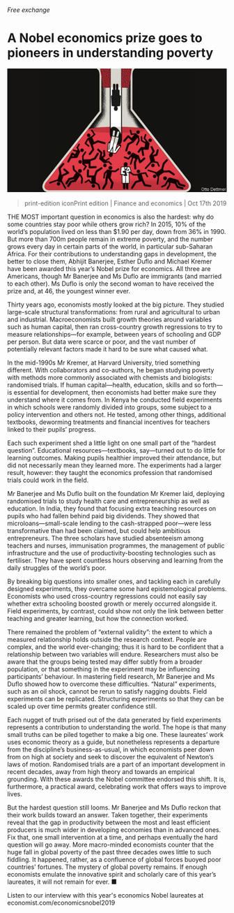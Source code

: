 ###### Free exchange

# A Nobel economics prize goes to pioneers in understanding poverty 

![image](images/20191019_fnd000.jpg) 

> print-edition iconPrint edition | Finance and economics | Oct 17th 2019 

THE MOST important question in economics is also the hardest: why do some countries stay poor while others grow rich? In 2015, 10% of the world’s population lived on less than $1.90 per day, down from 36% in 1990. But more than 700m people remain in extreme poverty, and the number grows every day in certain parts of the world, in particular sub-Saharan Africa. For their contributions to understanding gaps in development, the better to close them, Abhijit Banerjee, Esther Duflo and Michael Kremer have been awarded this year’s Nobel prize for economics. All three are Americans, though Mr Banerjee and Ms Duflo are immigrants (and married to each other). Ms Duflo is only the second woman to have received the prize and, at 46, the youngest winner ever. 

Thirty years ago, economists mostly looked at the big picture. They studied large-scale structural transformations: from rural and agricultural to urban and industrial. Macroeconomists built growth theories around variables such as human capital, then ran cross-country growth regressions to try to measure relationships—for example, between years of schooling and GDP per person. But data were scarce or poor, and the vast number of potentially relevant factors made it hard to be sure what caused what. 

In the mid-1990s Mr Kremer, at Harvard University, tried something different. With collaborators and co-authors, he began studying poverty with methods more commonly associated with chemists and biologists: randomised trials. If human capital—health, education, skills and so forth—is essential for development, then economists had better make sure they understand where it comes from. In Kenya he conducted field experiments in which schools were randomly divided into groups, some subject to a policy intervention and others not. He tested, among other things, additional textbooks, deworming treatments and financial incentives for teachers linked to their pupils’ progress. 

Each such experiment shed a little light on one small part of the “hardest question”. Educational resources—textbooks, say—turned out to do little for learning outcomes. Making pupils healthier improved their attendance, but did not necessarily mean they learned more. The experiments had a larger result, however: they taught the economics profession that randomised trials could work in the field. 

Mr Banerjee and Ms Duflo built on the foundation Mr Kremer laid, deploying randomised trials to study health care and entrepreneurship as well as education. In India, they found that focusing extra teaching resources on pupils who had fallen behind paid big dividends. They showed that microloans—small-scale lending to the cash-strapped poor—were less transformative than had been claimed, but could help ambitious entrepreneurs. The three scholars have studied absenteeism among teachers and nurses, immunisation programmes, the management of public infrastructure and the use of productivity-boosting technologies such as fertiliser. They have spent countless hours observing and learning from the daily struggles of the world’s poor. 

By breaking big questions into smaller ones, and tackling each in carefully designed experiments, they overcame some hard epistemological problems. Economists who used cross-country regressions could not easily say whether extra schooling boosted growth or merely occurred alongside it. Field experiments, by contrast, could show not only the link between better teaching and greater learning, but how the connection worked. 

There remained the problem of “external validity”: the extent to which a measured relationship holds outside the research context. People are complex, and the world ever-changing; thus it is hard to be confident that a relationship between two variables will endure. Researchers must also be aware that the groups being tested may differ subtly from a broader population, or that something in the experiment may be influencing participants’ behaviour. In mastering field research, Mr Banerjee and Ms Duflo showed how to overcome these difficulties. “Natural” experiments, such as an oil shock, cannot be rerun to satisfy nagging doubts. Field experiments can be replicated. Structuring experiments so that they can be scaled up over time permits greater confidence still. 

Each nugget of truth prised out of the data generated by field experiments represents a contribution to understanding the world. The hope is that many small truths can be piled together to make a big one. These laureates’ work uses economic theory as a guide, but nonetheless represents a departure from the discipline’s business-as-usual, in which economists peer down from on high at society and seek to discover the equivalent of Newton’s laws of motion. Randomised trials are a part of an important development in recent decades, away from high theory and towards an empirical grounding. With these awards the Nobel committee endorsed this shift. It is, furthermore, a practical award, celebrating work that offers ways to improve lives. 

But the hardest question still looms. Mr Banerjee and Ms Duflo reckon that their work builds toward an answer. Taken together, their experiments reveal that the gap in productivity between the most and least efficient producers is much wider in developing economies than in advanced ones. Fix that, one small intervention at a time, and perhaps eventually the hard question will go away. More macro-minded economists counter that the huge fall in global poverty of the past three decades owes little to such fiddling. It happened, rather, as a confluence of global forces buoyed poor countries’ fortunes. The mystery of global poverty remains. If enough economists emulate the innovative spirit and scholarly care of this year’s laureates, it will not remain for ever. ■ 

Listen to our interview with this year's economics Nobel laureates at economist.com/economicsnobel2019 

